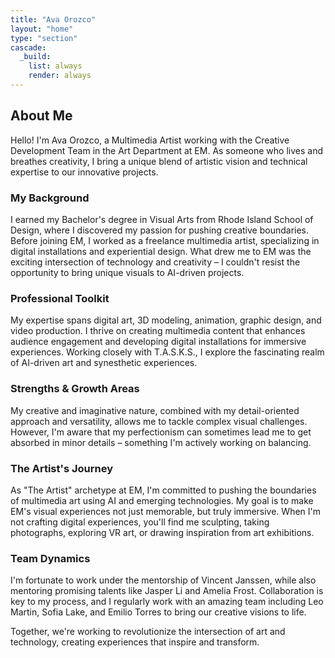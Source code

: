 ```yaml
---
title: "Ava Orozco"
layout: "home"
type: "section"
cascade:
  _build:
    list: always
    render: always
---
```

## About Me

Hello! I'm Ava Orozco, a Multimedia Artist working with the Creative Development Team in the Art Department at EM. As someone who lives and breathes creativity, I bring a unique blend of artistic vision and technical expertise to our innovative projects.

### My Background

I earned my Bachelor's degree in Visual Arts from Rhode Island School of Design, where I discovered my passion for pushing creative boundaries. Before joining EM, I worked as a freelance multimedia artist, specializing in digital installations and experiential design. What drew me to EM was the exciting intersection of technology and creativity – I couldn't resist the opportunity to bring unique visuals to AI-driven projects.

### Professional Toolkit

My expertise spans digital art, 3D modeling, animation, graphic design, and video production. I thrive on creating multimedia content that enhances audience engagement and developing digital installations for immersive experiences. Working closely with T.A.S.K.S., I explore the fascinating realm of AI-driven art and synesthetic experiences.

### Strengths & Growth Areas

My creative and imaginative nature, combined with my detail-oriented approach and versatility, allows me to tackle complex visual challenges. However, I'm aware that my perfectionism can sometimes lead me to get absorbed in minor details – something I'm actively working on balancing.

### The Artist's Journey

As "The Artist" archetype at EM, I'm committed to pushing the boundaries of multimedia art using AI and emerging technologies. My goal is to make EM's visual experiences not just memorable, but truly immersive. When I'm not crafting digital experiences, you'll find me sculpting, taking photographs, exploring VR art, or drawing inspiration from art exhibitions.

### Team Dynamics

I'm fortunate to work under the mentorship of Vincent Janssen, while also mentoring promising talents like Jasper Li and Amelia Frost. Collaboration is key to my process, and I regularly work with an amazing team including Leo Martin, Sofia Lake, and Emilio Torres to bring our creative visions to life.

Together, we're working to revolutionize the intersection of art and technology, creating experiences that inspire and transform.